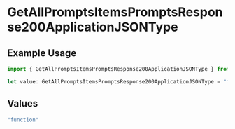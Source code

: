 # GetAllPromptsItemsPromptsResponse200ApplicationJSONType

## Example Usage

```typescript
import { GetAllPromptsItemsPromptsResponse200ApplicationJSONType } from "orq-poc-typescript-multi-env-version/models/operations";

let value: GetAllPromptsItemsPromptsResponse200ApplicationJSONType = "function";
```

## Values

```typescript
"function"
```